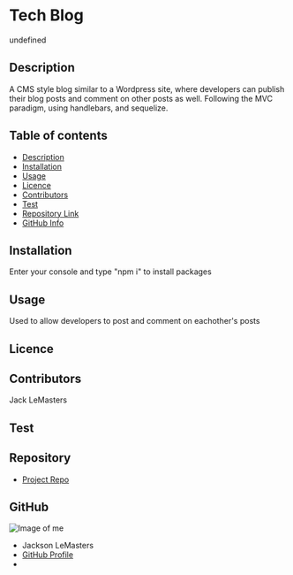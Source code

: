 
# **Tech Blog**
undefined
## Description 
A CMS style blog similar to a Wordpress site, where developers can publish their blog posts and comment on other posts as well. Following the MVC paradigm, using handlebars, and sequelize.
## Table of contents
- [Description](#Description)
- [Installation](#Installation)
- [Usage](#Usage)
- [Licence](#Licence)
- [Contributors](#Contributors)
- [Test](#Test)
- [Repository Link](#Repository)
- [GitHub Info](#GitHub) 
## Installation
Enter your console and type "npm i" to install packages
## Usage
Used to allow developers to post and comment on eachother's posts
## Licence

## Contributors
Jack LeMasters
## Test

## Repository
- [Project Repo](github.com/jacklemasters/tech-blog)
## GitHub
![Image of me](https://avatars.githubusercontent.com/u/82251556?v=4)
- Jackson LeMasters
- [GitHub Profile](https://github.com/jacklemasters)
- <null>

